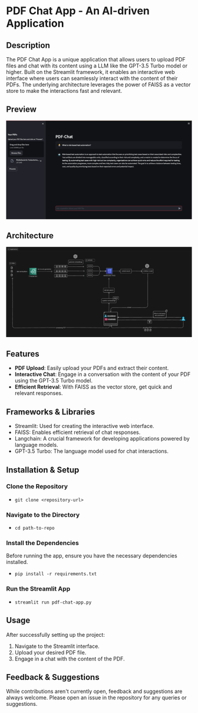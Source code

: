# PDF Chat App - An AI-driven Application

## Description

The PDF Chat App is a unique application that allows users to upload PDF files and chat with its content using a LLM like the GPT-3.5 Turbo model or higher. Built on the Streamlit framework, it enables an interactive web interface where users can seamlessly interact with the content of their PDFs. The underlying architecture leverages the power of FAISS as a vector store to make the interactions fast and relevant.

## Preview
<p align="center">
  <img src="images/preview-pdf-chat-app.png" alt="Demo of the application">
</p>

## Architecture
<p align="center">
  <img src="images/pdf-chat-app-architecture.png" alt="Alt text for the image">
</p>


## Features

- **PDF Upload**: Easily upload your PDFs and extract their content.
- **Interactive Chat**: Engage in a conversation with the content of your PDF using the GPT-3.5 Turbo model.
- **Efficient Retrieval**: With FAISS as the vector store, get quick and relevant responses.

## Frameworks & Libraries
- Streamlit: Used for creating the interactive web interface.
- FAISS: Enables efficient retrieval of chat responses.
- Langchain: A crucial framework for developing applications powered by language models.
- GPT-3.5 Turbo: The language model used for chat interactions.

## Installation & Setup

### **Clone the Repository**

- `git clone <repository-url>`

### **Navigate to the Directory**
- `cd path-to-repo`

### **Install the Dependencies**

Before running the app, ensure you have the necessary dependencies installed.

- `pip install -r requirements.txt`

### **Run the Streamlit App**

- `streamlit run pdf-chat-app.py`



## Usage

After successfully setting up the project:

1. Navigate to the Streamlit interface.
2. Upload your desired PDF file.
3. Engage in a chat with the content of the PDF.

## Feedback & Suggestions

While contributions aren't currently open, feedback and suggestions are always welcome. Please open an issue in the repository for any queries or suggestions.





   
